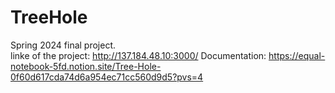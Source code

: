 # TreeHole
Spring 2024 final project. <br>
linke of the project: http://137.184.48.10:3000/
Documentation: https://equal-notebook-5fd.notion.site/Tree-Hole-0f60d617cda74d6a954ec71cc560d9d5?pvs=4
